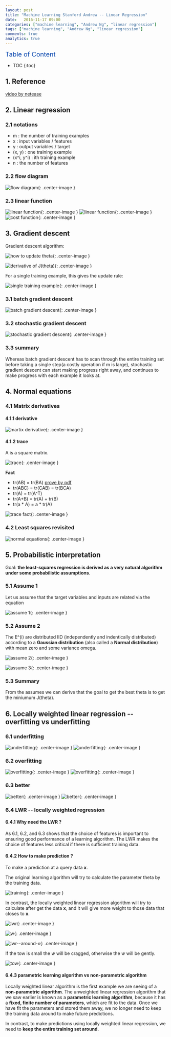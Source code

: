 ```yaml
---
layout: post
title: "Machine Learning Stanford Andrew -- Linear Regression"
date:   2016-11-17 09:00
categories: ["machine learning", "Andrew Ng", "linear regression"]
tags: ["machine learning", "Andrew Ng", "linear regression"]
comments: true
analytics: true
---
```


<span/>

<span style="color: #0645ad; font-size:20px">Table of Content<span/>

  * TOC
  {:toc}

## 1. Reference

[video by netease](http://open.163.com/movie/2008/1/B/O/M6SGF6VB4_M6SGHJ9BO.html)

## 2. Linear regression

### 2.1 notations

* m : the number of training examples
* x : input variables / features
* y : output variables / target
* (x, y) : one training example
* (x^i, y^i) : ith training example
 * n : the number of features

### 2.2 flow diagram

![flow diagram](/images/2016111701.png){: .center-image }

### 2.3 linear function

![linear function](/images/2016111702.png){: .center-image }
![linear function](/images/2016111703.png){: .center-image }
![cost function](/images/2016111704.png){: .center-image }

## 3. Gradient descent

Gradient descent algorithm:

![how to update theta](/images/2016111705.png){: .center-image }

![derivative of J(theta)](/images/2016112201.png){: .center-image }

For a single training example, this gives the update rule:

![single training example](/images/2016112202.png){: .center-image }

### 3.1 batch gradient descent

![batch gradient descent](/images/2016112203.png){: .center-image }

### 3.2 stochastic gradient descent

![stochastic gradient descent](/images/2016112204.png){: .center-image }

### 3.3 summary

Whereas batch gradient descent has to scan through the entire training set
before taking a single step(a costly operation if m is large), stochastic
gradient descent can start making progress right away, and continues to make
progress with each example it looks at.

## 4. Normal equations

### 4.1 Matrix derivatives

#### 4.1.1 derivative

![martix derivative](/images/2016112205.png){: .center-image }

#### 4.1.2 trace

A is a square matrix.

![trace](/images/2016112206.png){: .center-image }

**Fact**

* tr(AB) = tr(BA)   [prove by pdf](/pdfs/matrix_derivatives.pdf)
* tr(ABC) = tr(CAB) = tr(BCA)
* tr(A) = tr(A^T)
* tr(A+B) = tr(A) + tr(B)
* tr(a * A) = a * tr(A)

![trace fact](/images/2016112207.png){: .center-image }

### 4.2 Least squares revisited 

![normal equations](/images/2016112208.png){: .center-image }

## 5. Probabilistic interpretation

Goal: **the least-squares regression is derived as a very natural algorithm
under some probabilistic assumptions**.

### 5.1 Assume 1

Let us assume that the target variables and inputs are related via the equation

![assume 1](/images/2016112801.png){: .center-image }

### 5.2 Assume 2

The E^(i) are distributed IID (independently and indentically distributed)
according to a **Gaussian distribution** (also called a **Normal distribution**)
with mean zero and some variance omega.

![assume 2](/images/2016112802.png){: .center-image }

![assume 3](/images/2016112803.png){: .center-image }

### 5.3 Summary

From the assumes we can derive that the goal to get the best theta is to get the
miniumum J(theta).

## 6. Locally weighted linear regression -- overfitting vs underfitting

### 6.1 underfitting

![underfitting](/images/2016112601.png){: .center-image }
![underfitting](/images/2016112602.png){: .center-image }

### 6.2 overfitting

![overfitting](/images/2016112605.png){: .center-image }
![overfitting](/images/2016112606.png){: .center-image }

### 6.3 better

![better](/images/2016112603.png){: .center-image }
![better](/images/2016112604.png){: .center-image }

### 6.4 LWR -- locally weighted regression

#### 6.4.1 Why need the LWR ?

As 6.1, 6.2, and 6.3 shows that the choice of features is important to ensuring
good performance of a learning algorithm. The LWR makes the choice of features
less critical if there is sufficient training data.

#### 6.4.2 How to make prediction ?

To make a prediction at a query data **x**.

The original learning algorithm will try to calculate the parameter theta by the
training data.

![training](/images/2016112607.png){: .center-image }

In contrast, the locally weighted linear regression algorithm will try to
calculate after get the data **x**, and it will give more weight to those data
that closes to **x**.

![lwr](/images/2016112608.png){: .center-image }

![w](/images/2016112609.png){: .center-image }

![lwr--around-x](/images/2016112610.jpg){: .center-image }

If the tow is small the *w* will be cragged, otherwise the *w* will be gently.

![tow](/images/2016112611.jpg){: .center-image }

#### 6.4.3 parametric learning algorithm vs non-parametric algorithm

Locally weighted linear algorithm is the first example we are seeing of a
**non-parametric algorithm**. The unweighted linear regression algorithm that we
saw earlier is known as a **parametric learning algorithm**, because it has a
**fixed, finite number of parameters**, which are fit to the data. Once we have
fit the parameters and stored them away, we no longer need to keep the training
data around to make future predictions.

In contrast, to make predictions using locally weighted linear regression, we
need to **keep the entire training set around**.
